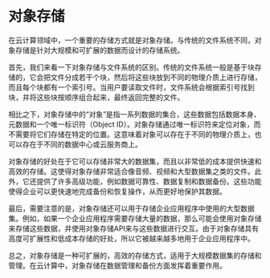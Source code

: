 # 对象存储
在云计算领域中，一个重要的存储方式就是对象存储。与传统的文件系统不同，对象存储是针对大规模和可扩展的数据而设计的存储系统。

首先，我们来看一下对象存储与文件系统的区别。传统的文件系统一般是基于块存储的，它会把文件分成若干个块，然后将这些块放到不同的物理介质上进行存储，而且每个块都有一个索引号。当用户要读取文件时，文件系统会根据索引号找到块，并将这些块按顺序组合起来，最终返回完整的文件。

相比之下，对象存储中的“对象”是指一系列数据的集合，这些数据包括数据本身、元数据和一个唯一标识符（Object ID）。对象存储通过唯一标识符来定位对象，而不需要将它们存储在特定的位置。这意味着对象可以存在于不同的物理介质上，也可以存在于不同的数据中心或云服务商上。

对象存储的好处在于它可以存储非常大的数据集，而且以非常低的成本提供快速和高效的存储。这使得对象存储非常适合像音频、视频和大型数据集之类的文件。此外，它还提供了许多高级功能，例如数据可靠性、数据复制和数据备份。这些功能使得企业可以更快速地完成备份和恢复操作，从而更好地保护其数据。

最后，需要注意的是，对象存储还可以用于存储企业应用程序中使用的大型数据集。例如，如果一个企业应用程序需要存储大量的数据，那么可能会使用对象存储来存储这些数据，并使用对象存储API来与这些数据进行交互。由于对象存储具有高度可扩展性和低成本存储的好处，所以它被越来越多地用于企业应用程序中。

总之，对象存储是一种可扩展的，高效的存储方式，适用于大规模数据集的存储和管理。在云计算中，对象存储在数据管理和备份方面发挥着重要作用。